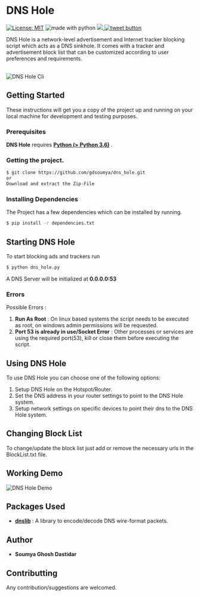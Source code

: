 # DNS Hole
[![License: MIT](https://img.shields.io/badge/License-MIT-yellow.svg)](https://opensource.org/licenses/MIT)   <img src="https://img.shields.io/badge/made%20with-python-blue.svg" alt="made with python"> <a href='https://github.com/gdsoumya' target='_blank'><img src='https://img.shields.io/github/followers/gdsoumya.svg?label=Folow&style=social'></a><a href="https://twitter.com/intent/tweet?url=https%3A%2F%2Fgithub.com%2Fgdsoumya%2Fdns_hole&text=Checkout%20this%20project%20called%20DNS%20Hole%2C%20it%20blocks%20unwanted%20ads%20and%20trackers%20and%20preserves%20your%20privacy.%20&hashtags=%23dns_hole%20%23privacy%20%23ad_blocker%20%23trackers_blocker" target="_blank">
  <img src="http://jpillora.com/github-twitter-button/img/tweet.png"
       alt="tweet button" title="Checkout this project called DNS Hole, it blocks unwanted ads and trackers and preserves your privacy. "></img>
</a>

DNS Hole is a network-level advertisement and Internet tracker blocking script which acts as a DNS sinkhole. It comes with a tracker and advertisement block list that can be customized according to user preferences and requirements.<br><br>

<img src="https://github.com/gdsoumya/dns_hole/blob/master/dns_hole_cli.png"
       alt="DNS Hole Cli" title="DNS Hole Cli"></img>


## Getting Started
These instructions will get you a copy of the project up and running on your local machine for development and testing purposes.

### Prerequisites

**DNS Hole** requires [ **Python (> Python 3.6)**](https://www.python.org/) .

### Getting the project.

```sh
$ git clone https://github.com/gdsoumya/dns_hole.git
or 
Download and extract the Zip-File
```
### Installing Dependencies
The Project has a few dependencies which can be installed by running.
```sh
$ pip install -r dependencies.txt 
```
## Starting DNS Hole
To start blocking ads and trackers run
```sh
$ python dns_hole.py
```
A DNS Server will be initialized at **0.0.0.0:53** 

### Errors 
Possible Errors :<br>
1. **Run As Root** : On linux based systems the script needs to be executed as root, on windows admin permissions will be requested.<br>
2. **Port 53 is already in use/Socket Error** : Other processes or services are using the required port(53), kill or close them before executing the script.<br>

## Using DNS Hole
To use DNS Hole you can choose one of the following options:
1. Setup DNS Hole on the Hotspot/Router.
2. Set the DNS address in your router settings to point to the DNS Hole system.
3. Setup network settings on specific devices to point their dns to the DNS Hole system. 

## Changing Block List
To change/update the block list just add or remove the necessary urls in the BlockList.txt file.

## Working Demo 
<img src="https://github.com/gdsoumya/dns_hole/blob/master/dns_hole.png"
       alt="DNS Hole Demo" title="DNS Hole Demo"></img>

## Packages Used
- **[dnslib](https://pypi.org/project/dnslib/)** : A library to encode/decode DNS wire-format packets.

## Author
-   **Soumya Ghosh Dastidar**

## Contributting
Any contribution/suggestions are welcomed.
